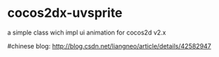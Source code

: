 # cocos2dx-uvsprite
a simple class wich impl ui animation for cocos2d v2.x

#chinese blog:
http://blog.csdn.net/liangneo/article/details/42582947
